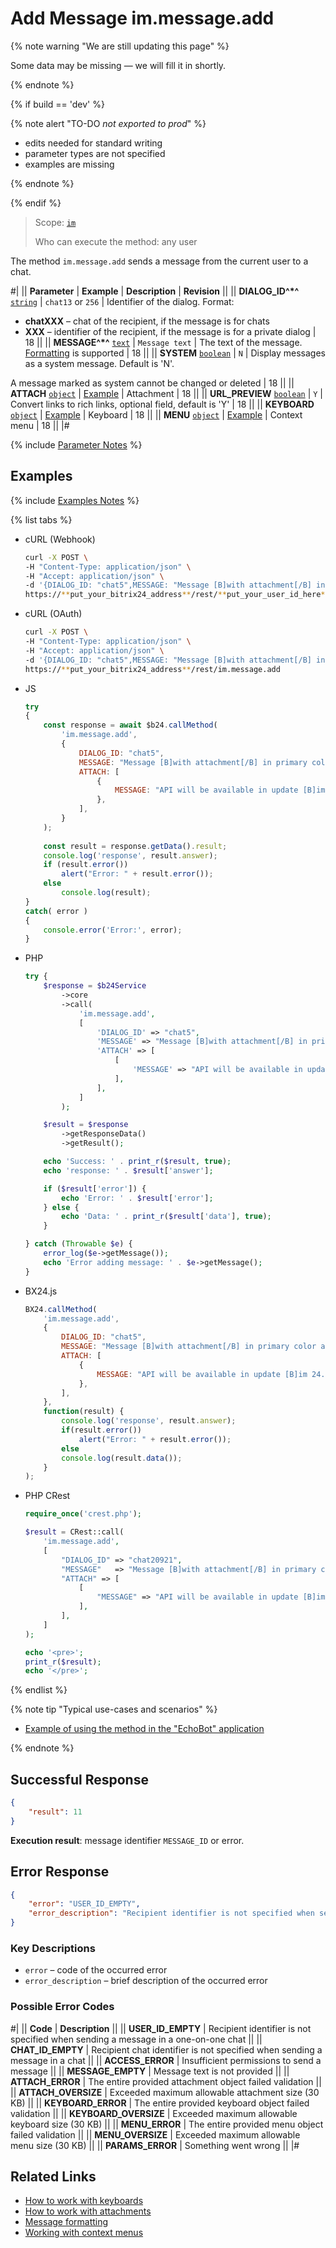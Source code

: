 # Add Message im.message.add

{% note warning "We are still updating this page" %}

Some data may be missing — we will fill it in shortly.

{% endnote %}

{% if build == 'dev' %}

{% note alert "TO-DO _not exported to prod_" %}

- edits needed for standard writing
- parameter types are not specified
- examples are missing

{% endnote %}

{% endif %}

> Scope: [`im`](../../scopes/permissions.md)
>
> Who can execute the method: any user

The method `im.message.add` sends a message from the current user to a chat.

#|
|| **Parameter** | **Example** | **Description** | **Revision** ||
|| **DIALOG_ID^*^**
[`string`](../../data-types.md) | `chat13`
or
`256` | Identifier of the dialog. Format:
- **chatXXX** – chat of the recipient, if the message is for chats
- **XXX** – identifier of the recipient, if the message is for a private dialog | 18 ||
|| **MESSAGE^*^**
[`text`](../../data-types.md) | `Message text` | The text of the message.
[Formatting](./index.html) is supported | 18 ||
|| **SYSTEM**
[`boolean`](../../data-types.md) | `N` | Display messages as a system message. Default is 'N'.
 
A message marked as system cannot be changed or deleted | 18 ||
|| **ATTACH**
[`object`](../../data-types.md) | [Example](./attachments/index.html) | Attachment | 18 ||
|| **URL_PREVIEW**
[`boolean`](../../data-types.md) | `Y` | Convert links to rich links, optional field, default is 'Y' | 18 ||
|| **KEYBOARD**
[`object`](../../data-types.md) | [Example](./keyboards.html) | Keyboard | 18 ||
|| **MENU**
[`object`](../../data-types.md) | [Example](./menu.html) | Context menu | 18 ||
|#

{% include [Parameter Notes](../../../_includes/required.md) %}

## Examples

{% include [Examples Notes](../../../_includes/examples.md) %}

{% list tabs %}

- cURL (Webhook)

    ```bash
    curl -X POST \
    -H "Content-Type: application/json" \
    -H "Accept: application/json" \
    -d '{DIALOG_ID: "chat5",MESSAGE: "Message [B]with attachment[/B] in primary color and supporting [I]bb-codes[/I]",ATTACH: [{MESSAGE: "API will be available in update [B]im 24.0.0[/B]"}]}' \
    https://**put_your_bitrix24_address**/rest/**put_your_user_id_here**/**put_your_webhook_here**/im.message.add
    ```

- cURL (OAuth)

    ```bash
    curl -X POST \
    -H "Content-Type: application/json" \
    -H "Accept: application/json" \
    -d '{DIALOG_ID: "chat5",MESSAGE: "Message [B]with attachment[/B] in primary color and supporting [I]bb-codes[/I]",ATTACH: [{MESSAGE: "API will be available in update [B]im 24.0.0[/B]"}]}' \
    https://**put_your_bitrix24_address**/rest/im.message.add
    ```

- JS

    ```js
    try
    {
    	const response = await $b24.callMethod(
    		'im.message.add',
    		{
    			DIALOG_ID: "chat5",
    			MESSAGE: "Message [B]with attachment[/B] in primary color and supporting [I]bb-codes[/I]",
    			ATTACH: [
    				{
    					MESSAGE: "API will be available in update [B]im 24.0.0[/B]"
    				},
    			],
    		}
    	);
    	
    	const result = response.getData().result;
    	console.log('response', result.answer);
    	if (result.error())
    		alert("Error: " + result.error());
    	else
    		console.log(result);
    }
    catch( error )
    {
    	console.error('Error:', error);
    }
    ```

- PHP

    ```php
    try {
        $response = $b24Service
            ->core
            ->call(
                'im.message.add',
                [
                    'DIALOG_ID' => "chat5",
                    'MESSAGE' => "Message [B]with attachment[/B] in primary color and supporting [I]bb-codes[/I]",
                    'ATTACH' => [
                        [
                            'MESSAGE' => "API will be available in update [B]im 24.0.0[/B]"
                        ],
                    ],
                ]
            );
    
        $result = $response
            ->getResponseData()
            ->getResult();
    
        echo 'Success: ' . print_r($result, true);
        echo 'response: ' . $result['answer'];
    
        if ($result['error']) {
            echo 'Error: ' . $result['error'];
        } else {
            echo 'Data: ' . print_r($result['data'], true);
        }
    
    } catch (Throwable $e) {
        error_log($e->getMessage());
        echo 'Error adding message: ' . $e->getMessage();
    }
    ```

- BX24.js

    ```js
    BX24.callMethod(    
        'im.message.add',
        {
            DIALOG_ID: "chat5",
            MESSAGE: "Message [B]with attachment[/B] in primary color and supporting [I]bb-codes[/I]",
            ATTACH: [
                {
                    MESSAGE: "API will be available in update [B]im 24.0.0[/B]"
                },
            ],
        },
        function(result) {
            console.log('response', result.answer);
            if(result.error())
                alert("Error: " + result.error());
            else
            console.log(result.data());
        }
    );
    ```

- PHP CRest

    ```php
    require_once('crest.php');

    $result = CRest::call(
        'im.message.add',
        [
            "DIALOG_ID" => "chat20921",
            "MESSAGE"   => "Message [B]with attachment[/B] in primary color and supporting [I]bb-codes[/I]",
            "ATTACH" => [
                [
                    "MESSAGE" => "API will be available in update [B]im 24.0.0[/B]"
                ],
            ],
        ]
    );

    echo '<pre>';
    print_r($result);
    echo '</pre>';
    ```

{% endlist %}

{% note tip "Typical use-cases and scenarios" %}

- [Example of using the method in the "EchoBot" application](https://github.com/bitrix24com/bots)

{% endnote %}

## Successful Response

```json
{
    "result": 11
}
```

**Execution result**: message identifier `MESSAGE_ID` or error.

## Error Response

```json
{
    "error": "USER_ID_EMPTY",
    "error_description": "Recipient identifier is not specified when sending a message in a one-on-one chat"
}
```

### Key Descriptions

- `error` – code of the occurred error
- `error_description` – brief description of the occurred error

### Possible Error Codes

#|
|| **Code** | **Description** ||
|| **USER_ID_EMPTY** | Recipient identifier is not specified when sending a message in a one-on-one chat ||
|| **CHAT_ID_EMPTY** | Recipient chat identifier is not specified when sending a message in a chat ||
|| **ACCESS_ERROR** | Insufficient permissions to send a message ||
|| **MESSAGE_EMPTY** | Message text is not provided ||
|| **ATTACH_ERROR** | The entire provided attachment object failed validation ||
|| **ATTACH_OVERSIZE** | Exceeded maximum allowable attachment size (30 KB) ||
|| **KEYBOARD_ERROR** | The entire provided keyboard object failed validation ||
|| **KEYBOARD_OVERSIZE** | Exceeded maximum allowable keyboard size (30 KB) ||
|| **MENU_ERROR** | The entire provided menu object failed validation ||
|| **MENU_OVERSIZE** | Exceeded maximum allowable menu size (30 KB) ||
|| **PARAMS_ERROR** | Something went wrong ||
|#

## Related Links

- [How to work with keyboards](./keyboards.html)
- [How to work with attachments](./attachments/index.html)
- [Message formatting](./index.html)
- [Working with context menus](./menu.html)